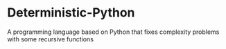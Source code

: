 # Deterministic-Python
A programming language based on Python that fixes complexity problems with some recursive functions
